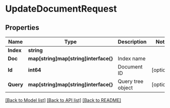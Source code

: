 # UpdateDocumentRequest

## Properties

Name | Type | Description | Notes
------------ | ------------- | ------------- | -------------
**Index** | **string** |  | 
**Doc** | **map[string]map[string]interface{}** | Index name | 
**Id** | **int64** | Document ID | [optional] 
**Query** | **map[string]map[string]interface{}** | Query tree object | [optional] 

[[Back to Model list]](../README.md#documentation-for-models) [[Back to API list]](../README.md#documentation-for-api-endpoints) [[Back to README]](../README.md)


